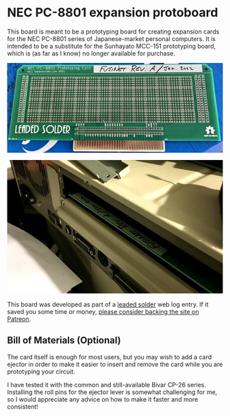 # NEC PC-8801 expansion protoboard
This board is meant to be a prototyping board for creating expansion cards for the NEC PC-8801 series of Japanese-market personal computers. It is intended to be a substitute for the Sunhayato MCC-151 prototyping board, which is (as far as I know) no longer available for purchase.

![An unpopulated v0.1 card with ENIG gold edge fingers](_assets/pc8801-prototyping-card-v0.1.jpg)

![The card installed into a PC-8801MH](_assets/pc8801-prototyping-card-installed-into-8801mh.jpg)

This board was developed as part of a [leaded solder](https://www.leadedsolder.com) web log entry. If it saved you some time or money, [please consider backing the site on Patreon](https://www.patreon.com/leadedsolder).

## Bill of Materials (Optional)
The card itself is enough for most users, but you may wish to add a card ejector in order to make it easier to insert and remove the card while you are prototyping your circuit.

I have tested it with the common and still-available Bivar CP-26 series. Installing the roll pins for the ejector lever is somewhat challenging for me, so I would appreciate any advice on how to make it faster and more consistent!
